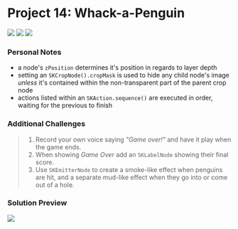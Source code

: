 # Project 14: Whack-a-Penguin

[![](https://img.shields.io/badge/Hacking%20with%20iOS-2020.01.31-36A9AE?logo=gumroad)](https://www.hackingwithswift.com/store/hacking-with-ios) [![](https://img.shields.io/badge/Xcode-11.4.1-3d8af0?logo=xcode)](#) [![](https://img.shields.io/badge/Swift-5.2-FA7343?logo=swift)](#)

### Personal Notes
- a node's `zPosition` determines it's position in regards to layer depth
- setting an `SKCropNode().cropMask` is used to hide any child node's image _unless_ it's contained within the non-transparent part of the parent crop node
- actions listed within an `SKAction.sequence()` are executed in order, waiting for the previous to finish


### Additional Challenges
> 1. Record your own voice saying _"Game over!"_ and have it play when the game ends.
> 2. When showing _Game Over_ add an `SKLabelNode` showing their final score.
> 3. Use `SKEmitterNode` to create a smoke-like effect when penguins are hit, and a separate mud-like effect when they go into or come out of a hole.

### Solution Preview
<img src="https://user-images.githubusercontent.com/4438390/71987339-02664d80-31fc-11ea-85f9-7e70501e3d82.png">
